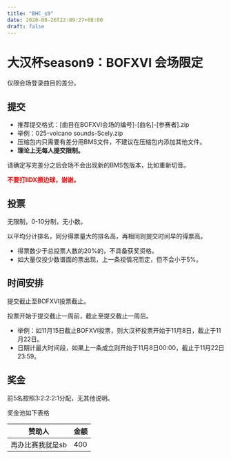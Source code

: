 ```yaml
---
title: "BHC_s9"
date: 2020-08-26T22:09:27+08:00
draft: false
---
```


# 大汉杯season9：BOFXVI 会场限定
仅限会场登录曲目的差分。

## 提交
- 推荐提交格式：[曲目在BOFXVI会场的编号]-[曲名]-[参赛者].zip
- 举例：025-volcano sounds-Scely.zip
- 压缩包内只需要有差分用BMS文件，不建议在压缩包内添加其他文件。
- **理论上无每人提交限制。**

请确定写完差分之后会场不会出现新的BMS包版本，比如重新切音。

<font color=red>**不要打IIDX擦边球，谢谢。**</font>

## 投票

无限制，0-10分制，无小数。

以平均分计排名，同分得票量大的排名高，再相同则提交时间早的得票高。
- 得票数少于总投票人数的20%的，不具备获奖资格。
- 如大量仅投少数谱面的票出现，上一条视情况而定，但不会小于5%。

## 时间安排
提交截止至BOFXVI投票截止。

投票开始于提交截止一周前，截止至提交截止一周后。
- 举例：如11月15日截止BOFXVI投票，则大汉杯投票开始于11月8日，截止于11月22日。
- 日期计最大时间段，如果上一条成立则开始于11月8日00:00，截止于11月22日23:59。

## 奖金

前5名按照3:2:2:2:1分配，无其他说明。

奖金池如下表格

赞助人 | 金额
--- | ---
再办比赛我就是sb | 400